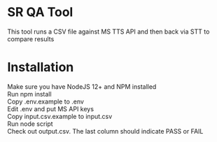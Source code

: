 # SR QA Tool  
This tool runs a CSV file against MS TTS API and then back via STT to compare results  
# Installation
Make sure you have NodeJS 12+ and NPM installed  
Run npm install  
Copy .env.example to .env  
Edit .env and put MS API keys  
Copy input.csv.example to input.csv  
Run node script  
Check out output.csv. The last column should indicate PASS or FAIL  
